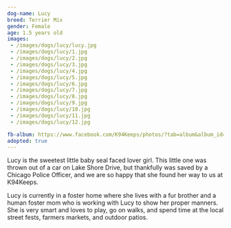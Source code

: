 ```yaml
---
dog-name: Lucy
breed: Terrier Mix
gender: Female
age: 1.5 years old
images:
 - /images/dogs/lucy/lucy.jpg
 - /images/dogs/lucy/1.jpg
 - /images/dogs/lucy/2.jpg
 - /images/dogs/lucy/3.jpg
 - /images/dogs/lucy/4.jpg
 - /images/dogs/lucy/5.jpg
 - /images/dogs/lucy/6.jpg
 - /images/dogs/lucy/7.jpg
 - /images/dogs/lucy/8.jpg
 - /images/dogs/lucy/9.jpg
 - /images/dogs/lucy/10.jpg
 - /images/dogs/lucy/11.jpg
 - /images/dogs/lucy/12.jpg

fb-album: https://www.facebook.com/K94Keeps/photos/?tab=album&album_id=1177365125641578 
adopted: true
---
```

Lucy is the sweetest little baby seal faced lover girl. This little one was thrown out of a car on Lake Shore Drive, but thankfully was saved by a Chicago Police Officer, and we are so happy that she found her way to us at K94Keeps.

Lucy is currently in a foster home where she lives with a fur brother and a human foster mom who is working with Lucy to show her proper manners. She is very smart and loves to play, go on walks, and spend time at the local street fests, farmers markets, and outdoor patios. 
